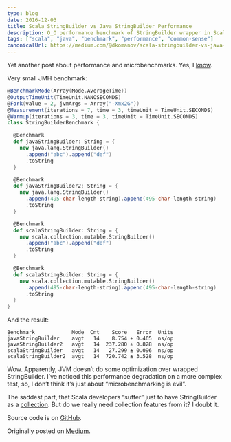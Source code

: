 ```yaml
---
type: blog
date: 2016-12-03
title: Scala StringBuilder vs Java StringBuilder Performance
description: O_O performance benchmark of StringBuilder wrapper in Scala...
tags: ["scala", "java", "benchmark", "performance", "common-sense"]
canonicalUrl: https://medium.com/@dkomanov/scala-stringbuilder-vs-java-stringbuilder-performance-3167a96abfc2
---
```

Yet another post about performance and microbenchmarks. Yes, I [know](http://wiki.jvmlangsummit.com/images/1/1d/PerformanceAnxiety2010.pdf).

Very small JMH benchmark:

```scala
@BenchmarkMode(Array(Mode.AverageTime))
@OutputTimeUnit(TimeUnit.NANOSECONDS)
@Fork(value = 2, jvmArgs = Array("-Xmx2G"))
@Measurement(iterations = 7, time = 3, timeUnit = TimeUnit.SECONDS)
@Warmup(iterations = 3, time = 3, timeUnit = TimeUnit.SECONDS)
class StringBuilderBenchmark {

  @Benchmark
  def javaStringBuilder: String = {
    new java.lang.StringBuilder()
      .append("abc").append("def")
      .toString
  }

  @Benchmark
  def javaStringBuilder2: String = {
    new java.lang.StringBuilder()
      .append(495-char-length-string).append(495-char-length-string)
      .toString
  }

  @Benchmark
  def scalaStringBuilder: String = {
    new scala.collection.mutable.StringBuilder()
      .append("abc").append("def")
      .toString
  }

  @Benchmark
  def scalaStringBuilder: String = {
    new scala.collection.mutable.StringBuilder()
      .append(495-char-length-string).append(495-char-length-string)
      .toString
  }
}
```

And the result:

```
Benchmark            Mode  Cnt    Score   Error  Units
javaStringBuilder    avgt   14    8.754 ± 0.465  ns/op
javaStringBuilder2   avgt   14  237.280 ± 0.828  ns/op
scalaStringBuilder   avgt   14   27.299 ± 0.096  ns/op
scalaStringBuilder2  avgt   14  720.742 ± 3.528  ns/op
```

Wow. Apparently, JVM doesn’t do some optimization over wrapped StringBuilder.
I’ve noticed this performance degradation on a more complex test, so, I don’t
think it’s just about “microbenchmarking is evil”.

The saddest part, that Scala developers “suffer” just to have StringBuilder
as a [collection](https://github.com/scala/scala/blob/2.12.x/src/library/scala/collection/mutable/StringBuilder.scala).
But do we really need collection features from it? I doubt it.

Source code is on [GitHub](https://github.com/dkomanov/scala-string-format).

Originally posted on [Medium](https://medium.com/@dkomanov/scala-stringbuilder-vs-java-stringbuilder-performance-3167a96abfc2).
